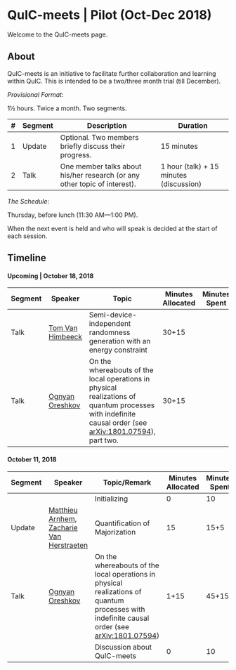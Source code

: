 # QuIC-meets | Pilot (Oct-Dec 2018)
Welcome to the QuIC-meets page. 



## About

QuIC-meets is an initiative to facilitate further collaboration and learning within QuIC. This is intended to be a two/three month trial (till December). 





*Provisional Format*: 

1½ hours. Twice a month. Two segments.

| #    | Segment | Description                                                  | Duration                                |
| ---- | ------- | ------------------------------------------------------------ | --------------------------------------- |
| 1    | Update  | Optional. Two members briefly discuss their progress.        | 15 minutes                              |
| 2    | Talk    | One member talks about his/her research (or any other topic of interest). | 1 hour (talk) + 15 minutes (discussion) |





*The Schedule*: 

Thursday, before lunch (11:30 AM—1:00 PM).

When the next event is held and who will speak is decided at the start of each session.



## Timeline

#### Upcoming | October 18, 2018

| Segment | Speaker                                                   | Topic                                                        | Minutes Allocated | Minutes Spent |
| ------- | --------------------------------------------------------- | ------------------------------------------------------------ | ----------------- | ------------- |
| Talk    | [Tom Van Himbeeck](http://quic.ulb.ac.be/members)         | Semi-device-independent randomness generation with an energy constraint | 30+15             |               |
| Talk    | [Ognyan Oreshkov](http://quic.ulb.ac.be/members/oreshkov) | On the whereabouts of the local operations in physical realizations of quantum processes with indefinite causal order (see [arXiv:1801.07594](https://arxiv.org/abs/1801.07594)), part two. | 30+15             |               |



#### October 11, 2018

| Segment | Speaker                                                      | Topic/Remark                                                 | Minutes Allocated | Minutes Spent |
| ------- | ------------------------------------------------------------ | ------------------------------------------------------------ | ----------------- | ------------- |
|         |                                                              | Initializing                                                 | 0                 | 10            |
| Update  | [Matthieu Arnhem](http://quic.ulb.ac.be/members/marnhem), [Zacharie Van Herstraeten](http://quic.ulb.ac.be/members/zvherst) | Quantification of Majorization                               | 15                | 15+5          |
| Talk    | [Ognyan Oreshkov](http://quic.ulb.ac.be/members/oreshkov)    | On the whereabouts of the local operations in physical realizations of quantum processes with indefinite causal order (see [arXiv:1801.07594](https://arxiv.org/abs/1801.07594)) | 1+15              | 45+15         |
|         |                                                              | Discussion about QuIC-meets                                  | 0                 | 10            |

